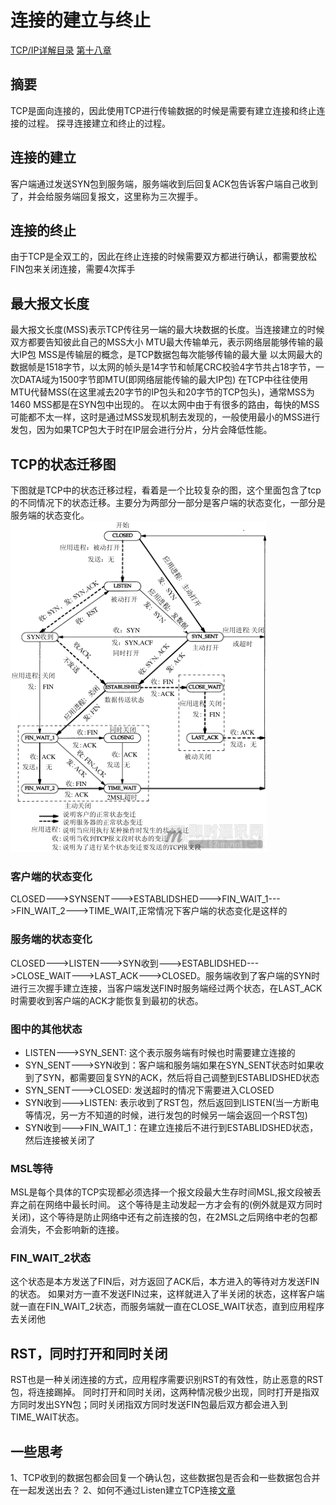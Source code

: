 # 连接的建立与终止
[TCP/IP详解目录](http://www.52im.net/topic-tcpipvol1.html)
[第十八章](http://docs.52im.net/extend/docs/book/tcpip/vol1/18/)
## 摘要
TCP是面向连接的，因此使用TCP进行传输数据的时候是需要有建立连接和终止连接的过程。
探寻连接建立和终止的过程。

## 连接的建立
客户端通过发送SYN包到服务端，服务端收到后回复ACK包告诉客户端自己收到了，并会给服务端回复报文，这里称为三次握手。
## 连接的终止
由于TCP是全双工的，因此在终止连接的时候需要双方都进行确认，都需要放松FIN包来关闭连接，需要4次挥手
## 最大报文长度
最大报文长度(MSS)表示TCP传往另一端的最大块数据的长度。当连接建立的时候双方都要告知彼此自己的MSS大小
MTU最大传输单元，表示网络层能够传输的最大IP包
MSS是传输层的概念，是TCP数据包每次能够传输的最大量
以太网最大的数据帧是1518字节，以太网的帧头是14字节和帧尾CRC校验4字节共占18字节，一次DATA域为1500字节即MTU(即网络层能传输的最大IP包)
在TCP中往往使用MTU代替MSS(在这里减去20字节的IP包头和20字节的TCP包头)，通常MSS为1460
MSS都是在SYN包中出现的。
在以太网中由于有很多的路由，每快的MSS可能都不太一样，这时是通过MSS发现机制去发现的，一般使用最小的MSS进行发包，因为如果TCP包大于时在IP层会进行分片，分片会降低性能。

## TCP的状态迁移图
下图就是TCP中的状态迁移过程，看着是一个比较复杂的图，这个里面包含了tcp的不同情况下的状态迁移。主要分为两部分一部分是客户端的状态变化，一部分是服务端的状态变化。
![TCP的状态迁移图](../../../.local/static/2020/11/5/110924s3zzfzfff8y1ht6x.1608834077043.png)
### 客户端的状态变化
CLOSED--->SYNSENT--->ESTABLIDSHED--->FIN_WAIT_1--->FIN_WAIT_2--->TIME_WAIT,正常情况下客户端的状态变化是这样的

### 服务端的状态变化
CLOSED--->LISTEN--->SYN收到--->ESTABLIDSHED--->CLOSE_WAIT--->LAST_ACK--->CLOSED。服务端收到了客户端的SYN时进行三次握手建立连接，当客户端发送FIN时服务端经过两个状态，在LAST_ACK时需要收到客户端的ACK才能恢复到最初的状态。
### 图中的其他状态
- LISTEN--->SYN_SENT: 这个表示服务端有时候也时需要建立连接的
- SYN_SENT--->SYN收到：客户端和服务端如果在SYN_SENT状态时如果收到了SYN，都需要回复SYN的ACK，然后将自己调整到ESTABLIDSHED状态
- SYN_SENT--->CLOSED: 发送超时的情况下需要进入CLOSED
- SYN收到--->LISTEN: 表示收到了RST包，然后返回到LISTEN(当一方断电等情况，另一方不知道的时候，进行发包的时候另一端会返回一个RST包)
- SYN收到--->FIN_WAIT_1：在建立连接后不进行到ESTABLIDSHED状态，然后连接被关闭了
### MSL等待
MSL是每个具体的TCP实现都必须选择一个报文段最大生存时间MSL,报文段被丢弃之前在网络中最长时间。
这个等待是主动发起一方才会有的(例外就是双方同时关闭)，这个等待是防止网络中还有之前连接的包，在2MSL之后网络中老的包都会消失，不会影响新的连接。
### FIN_WAIT_2状态
这个状态是本方发送了FIN后，对方返回了ACK后，本方进入的等待对方发送FIN的状态。
如果对方一直不发送FIN过来，这样就进入了半关闭的状态，这样客户端就一直在FIN_WAIT_2状态，而服务端就一直在CLOSE_WAIT状态，直到应用程序去关闭他

## RST，同时打开和同时关闭
RST也是一种关闭连接的方式，应用程序需要识别RST的有效性，防止恶意的RST包，将连接踢掉。
同时打开和同时关闭，这两种情况极少出现，同时打开是指双方同时发出SYN包；同时关闭指双方同时发送FIN包最后双方都会进入到TIME_WAIT状态。

## 一些思考
1、TCP收到的数据包都会回复一个确认包，这些数据包是否会和一些数据包合并在一起发送出去？
2、如何不通过Listen建立TCP连接[文章](https://zhuanlan.zhihu.com/p/334649587)






























